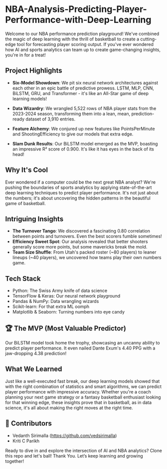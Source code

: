 # NBA-Analysis-Predicting-Player-Performance-with-Deep-Learning

Welcome to our NBA performance prediction playground! We've combined the magic of deep learning with the thrill of basketball to create a cutting-edge tool for forecasting player scoring output. If you've ever wondered how AI and sports analytics can team up to create game-changing insights, you're in for a treat!

## Project Highlights

- **Six-Model Showdown**: We pit six neural network architectures against each other in an epic battle of predictive prowess. LSTM, MLP, CNN, BiLSTM, GRU, and Transformer - it's like an All-Star game of deep learning models!

- **Data Wizardry**: We wrangled 5,522 rows of NBA player stats from the 2023-2024 season, transforming them into a lean, mean, prediction-ready dataset of 3,910 entries.

- **Feature Alchemy**: We conjured up new features like PointsPerMinute and ShootingEfficiency to give our models that extra edge.

- **Slam Dunk Results**: Our BiLSTM model emerged as the MVP, boasting an impressive R² score of 0.900. It's like it has eyes in the back of its head!

## Why It's Cool

Ever wondered if a computer could be the next great NBA analyst? We're pushing the boundaries of sports analytics by applying state-of-the-art deep learning techniques to predict player performance. It's not just about the numbers; it's about uncovering the hidden patterns in the beautiful game of basketball.

## Intriguing Insights

- **The Turnover Tango**: We discovered a fascinating 0.80 correlation between points and turnovers. Even the best scorers fumble sometimes!
- **Efficiency Sweet Spot**: Our analysis revealed that better shooters generally score more points, but some mavericks break the mold.
- **Team Size Shuffle**: From Utah's packed roster (~80 players) to leaner lineups (~40 players), we uncovered how teams play their own numbers game.

## Tech Stack

- Python: The Swiss Army knife of data science
- TensorFlow & Keras: Our neural network playground
- Pandas & NumPy: Data wrangling wizards
- Scikit-learn: For that extra ML oomph
- Matplotlib & Seaborn: Turning numbers into eye candy

## 🏆 The MVP (Most Valuable Predictor)

Our BiLSTM model took home the trophy, showcasing an uncanny ability to predict player performance. It even nailed Dante Exum's 4.40 PPG with a jaw-dropping 4.38 prediction!

## What We Learned

Just like a well-executed fast break, our deep learning models showed that with the right combination of statistics and smart algorithms, we can predict player performance with impressive accuracy. Whether you're a coach planning your next game strategy or a fantasy basketball enthusiast looking for that winning edge, these insights prove that in basketball, as in data science, it's all about making the right moves at the right time.

## 🤝 Contributors

- Vedanth Sirimalla (https://github.com/vedsirimalla)
- Kriti C Parikh

Ready to dive in and explore the intersection of AI and NBA analytics? Clone this repo and let's ball!
Thank You. Let’s keep learning and growing together!
